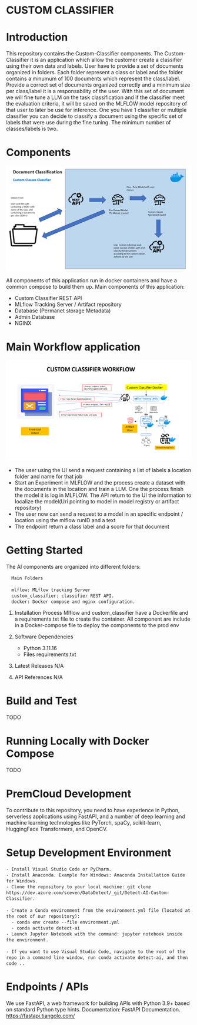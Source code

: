 # CUSTOM CLASSIFIER

# Introduction 
This repository contains the Custom-Classifier components. The Custom-Classifier it is an application which allow the customer create a classifier using their own data and labels. User have to provide a set of documents organized in folders. Each folder represent a class or label and the folder contains a minumum of 100 documents which represent the class/label. Provide a correct set of documents organized correctly and a minimum size per class/label it is a responsability of the user. With this set of document we will fine tune a LLM on the task classification and if the classifier meet the evaluation criteria, it will be saved on the MLFLOW model repository of that user to later be use for inference. One you have 1 classifier or multiple classifier you can decide to classify a document using the specific set of labels that were use during the fine tuning. The minimum number of classes/labels is two.

# Components
![alt text](docs/images/general_arch.png)

All components of this application run in docker containers and have a common compose to build them up.
Main components of this application:

- Custom Classifier REST API
- MLflow Tracking Server / Artifact repository
- Database (Permanet storage Metadata)
- Admin Database
- NGINX

# Main Workflow application
![alt text](docs/images/workflow.png)

 - The user using the UI send a request containing a list of labels a location folder and name for that job
 - Start an Experiment in MLFLOW and the process create a dataset with the documents in the location and train a LLM. One the process finish the model it is log in MLFLOW. The API return to the UI the information to localize the model(Uri pointing to model in model registry or artifact repository)
 - The user now can send a request to a model in an specific endpoint / location using the mlflow runID and a text
 - The endpoint return a class label and a score for that document

# Getting Started
The AI components are organized into different folders:

      Main Folders

      mlflow: MLflow tracking Server
      custom_classifier: classifier REST API.
      docker: Docker compose and nginx configuration.
      
1. Installation Process
   Mlflow and custom_classifier have a Dockerfile and a requirements.txt file to create the container. All component are include in a Docker-compose file to deploy the components to the prod env

2. Software Dependencies

   - Python 3.11.16
   - Files requirements.txt

3. Latest Releases
   N/A

4. API References
   N/A

# Build and Test

TODO

# Running Locally with Docker Compose

TODO

# PremCloud Development

To contribute to this repository, you need to have experience in Python, serverless applications using FastAPI, and a number of deep learning and machine learning technologies like PyTorch, spaCy, scikit-learn, HuggingFace Transformers, and OpenCV.

# Setup Development Environment

    - Install Visual Studio Code or PyCharm.
    - Install Anaconda. Example for Windows: Anaconda Installation Guide for Windows.
    - Clone the repository to your local machine: git clone https://dev.azure.com/sceven/DataDetect/_git/Detect-AI-Custom-Classifier.

    - Create a Conda environment from the environment.yml file (located at the root of our repository):
      - conda env create --file environment.yml
      - conda activate detect-ai
    - Launch Jupyter Notebook with the command: jupyter notebook inside the environment.

    - If you want to use Visual Studio Code, navigate to the root of the repo in a command line window, run conda activate detect-ai, and then code ..

# Endpoints / APIs

We use FastAPI, a web framework for building APIs with Python 3.9+ based on standard Python type hints. Documentation: FastAPI Documentation. https://fastapi.tiangolo.com/


